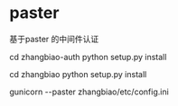 # paster

基于paster 的中间件认证

cd zhangbiao-auth
python setup.py install 

cd zhangbiao
python setup.py install

gunicorn --paster zhangbiao/etc/config.ini